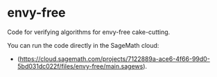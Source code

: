 # envy-free
Code for verifying algorithms for envy-free cake-cutting.

You can run the code directly in the SageMath cloud:

* (https://cloud.sagemath.com/projects/7122889a-ace6-4f66-99d0-5bd031dc022f/files/envy-free/main.sagews).
